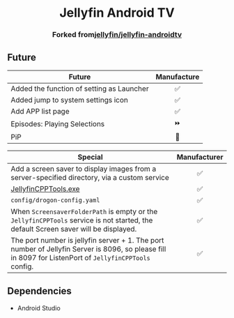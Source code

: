 <h1 align="center">Jellyfin Android TV</h1>
<h3 align="center">Forked from<a href="https://github.com/jellyfin/jellyfin-androidtv">jellyfin/jellyfin-androidtv</a></h3>

## Future

| Future                                    | Manufacture |
|-------------------------------------------|:-----------:|
| Added the function of setting as Launcher |      ✅      |
| Added jump to system settings icon        |      ✅      |
| Add APP list page                         |      ✅      |
| Episodes: Playing Selections              |      ⏩      |
| PiP                                       |     🚫      |

| Special                                                                                                                                                          | Manufacturer |
|------------------------------------------------------------------------------------------------------------------------------------------------------------------|:------------:|
| Add a screen saver to display images from a server-specified directory, via a custom service                                                                     |      ✅       |
| [JellyfinCPPTools.exe](https://github.com/lovewlever/jellyfin-androidtv-launcher/releases/download/v0.3.0-beta/JellyfinToolsServer-windows-amd64-0.3.0-beta.zip) |      ✅       |
| ```config/drogon-config.yaml ```                                                                                                                                 |      ✅       |
| When ```ScreensaverFolderPath``` is empty or the ```JellyfinCPPTools``` service is not started, the default Screen saver will be displayed.                      |      ✅       |
| The port number is jellyfin server + 1. The port number of Jellyfin Server is 8096, so please fill in 8097 for ListenPort of ```JellyfinCPPTools``` config.      |      ✅       |

## Dependencies

- Android Studio
